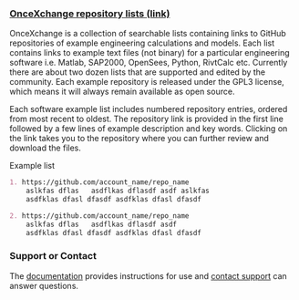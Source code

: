 

### [OnceXchange repository lists (link)](https://github.com/StructureLabs/OnceXchange/wiki)

OnceXchange is a collection of searchable lists containing links to GitHub repositories of example engineering calculations and models.  Each list contains links to example text files (not binary) for a particular engineering software i.e. Matlab, SAP2000, OpenSees, Python, RivtCalc etc.  Currently there are about two dozen lists that are supported and edited by the community. Each example repository is released under the GPL3 license, which means it will always remain available as open source.

Each software example list includes numbered repository entries, ordered from most recent to oldest.  The repository link is provided in the first line followed by a few lines of example description and key words.  Clicking on the link takes you to the repository where you can further review and download the files.

Example list
```markdown
1. https://github.com/account_name/repo_name
    aslkfas dflas   asdflkas dflasdf asdf aslkfas  
    asdfklas dfasl dfasdf asdfklas dfasl dfasdf 

2. https://github.com/account_name/repo_name
    aslkfas dflas   asdflkas dflasdf asdf 
    asdfklas dfasl dfasdf asdfklas dfasl dfasdf 
```


### Support or Contact

The [documentation](https://docs.github.com/categories/github-pages-basics/) provides instructions for use and [contact support](oncexchange@gmail.com) can answer questions. 
